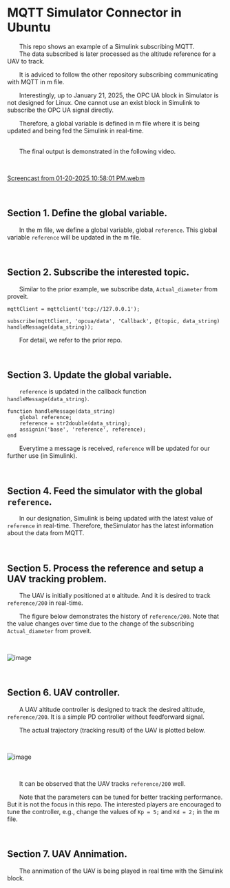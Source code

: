 # MQTT Simulator Connector in Ubuntu

&emsp;&emsp;This repo shows an example of a Simulink subscribing MQTT.  
&emsp;&emsp;The data subscribed is later processed as the altitude reference for a UAV to track.  

&emsp;&emsp;It is adviced to follow the other repository subscribing communicating with MQTT in m file.  
  
&emsp;&emsp;Interestingly, up to January 21, 2025, the OPC UA block in Simulator is not designed for Linux. One cannot use an exist block in Simulink to subscribe the OPC UA signal directly.  

&emsp;&emsp;Therefore, a global variable is defined in m file where it is being updated and being fed the Simulink in real-time.  
<br>

&emsp;&emsp;The final output is demonstrated in the following video.  

<br>

[Screencast from 01-20-2025 10:58:01 PM.webm](https://github.com/user-attachments/assets/c9517d8e-3ab3-49d1-897e-3e3f16473c4f)

<br>

## Section 1. Define the global variable.

&emsp;&emsp;In the m file, we define a global variable, global `reference`. This global variable `reference` will be updated in the m file.  

<br>

## Section 2. Subscribe the interested topic.  

&emsp;&emsp;Similar to the prior example, we subscribe data, `Actual_diameter` from proveit.  

```
mqttClient = mqttclient('tcp://127.0.0.1');

subscribe(mqttClient, 'opcua/data', 'Callback', @(topic, data_string) handleMessage(data_string));  
```

&emsp;&emsp;For detail, we refer to the prior repo.

<br>

## Section 3. Update the global variable.  

&emsp;&emsp;`reference` is updated in the callback function `handleMessage(data_string)`.  

```
function handleMessage(data_string)
    global reference;
    reference = str2double(data_string);
    assignin('base', 'reference', reference);
end
```

&emsp;&emsp;Everytime a message is received, `reference` will be updated for our further use (in Simulink).


<br>

## Section 4. Feed the simulator with the global `reference`.  

&emsp;&emsp;In our designation, Simulink is being updated with the latest value of `reference` in real-time. Therefore, theSimulator has the latest information about the data from MQTT.

<br>

## Section 5. Process the reference and setup a UAV tracking problem.  

&emsp;&emsp;The UAV is initially positioned at `0` altitude. And it is desired to track `reference/200` in real-time.  

&emsp;&emsp;The figure below demonstrates the history of `reference/200`. Note that the value changes over time due to the change of the subscribing `Actual_diameter` from proveit.  

<br>

![image](https://github.com/user-attachments/assets/5c9f344b-aa93-453b-a3b1-566388f24b2a)

<br>

## Section 6. UAV controller.  

&emsp;&emsp;A UAV altitude controller is designed to track the desired altitude, `reference/200`. It is a simple PD controller without feedforward signal.  

&emsp;&emsp;The actual trajectory (tracking result) of the UAV is plotted below.  

<br>

![image](https://github.com/user-attachments/assets/53033f21-3bc9-4ba9-8d49-252254fe5671)   

<br>

&emsp;&emsp;It can be observed that the UAV tracks `reference/200` well.

&emsp;&emsp;Note that the parameters can be tuned for better tracking performance. But it is not the focus in this repo. The interested players are encouraged to tune the controller, e.g., change the values of `Kp = 5;` and `Kd = 2;` in the m file.  

<br>

## Section 7. UAV Annimation.  

&emsp;&emsp;The annimation of the UAV is being played in real time with the Simulink block. 


